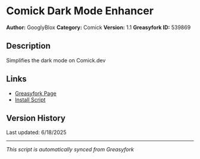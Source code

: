 # Comick Dark Mode Enhancer

**Author:** GooglyBlox
**Category:** Comick
**Version:** 1.1
**Greasyfork ID:** 539869

## Description
Simplifies the dark mode on Comick.dev

## Links
- [Greasyfork Page](https://greasyfork.org/scripts/539869)
- [Install Script](https://update.greasyfork.org/scripts/539869/Comick%20Dark%20Mode%20Enhancer.user.js)

## Version History
Last updated: 6/18/2025

---
*This script is automatically synced from Greasyfork*

